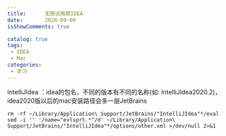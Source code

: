 ```yaml
---
title:      无限试用期IDEA
date:       2020-09-09
isShowComments: true

catalog: true
tags:
 - IDEA
 - Mac
categories:
 - 学习
---
```


IntelliJIdea ：idea的包名，不同的版本有不同的名称(如: IntelliJIdea2020.2)，idea2020版以后的mac安装路径会多一层JetBrains

```shell
rm -rf ~/Library/Application\ Support/JetBrains/"IntelliJIdea"*/eval
sed -i '' '/name="evlsprt.*"/d' ~/Library/Application\ Support/JetBrains/"IntelliJIdea"*/options/other.xml >/dev/null 2>&1
```

